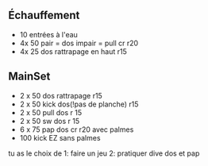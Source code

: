 ## Échauffement
* 10 entrées à l'eau
*  4x 50 pair = dos impair = pull cr r20
*  4x 25 dos rattrapage en haut r15
## MainSet
* 2 x 50 dos rattrapage r15
* 2 x 50 kick dos(!pas de planche) r15
* 2 x 50 pull dos r 15 
* 2 x 50 sw dos r 15
* 6 x 75 pap dos cr r20 avec palmes
* 100 kick EZ sans palmes

tu as le choix de 1: faire un jeu 2: pratiquer dive dos et pap
